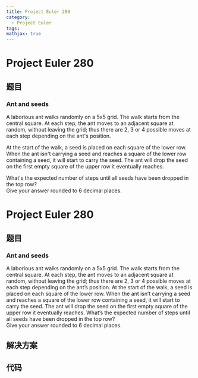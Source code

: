 ```yaml
---
title: Project Euler 280
category:
  - Project Euler
tags:
mathjax: true
---
```

<escape><!-- more --></escape>
    
# Project Euler 280
## 题目
### Ant and seeds


A laborious ant walks randomly on a 5x5 grid. The walk starts from the central square. At each step, the ant moves to an adjacent square at random, without leaving the grid; thus there are 2, 3 or 4 possible moves at each step depending on the ant's position.

At the start of the walk, a seed is placed on each square of the lower row. When the ant isn't carrying a seed and reaches a square of the lower row containing a seed, it will start to carry the seed. The ant will drop the seed on the first empty square of the upper row it eventually reaches.

What's the expected number of steps until all seeds have been dropped in the top row? <br />
Give your answer rounded to 6 decimal places.


# Project Euler 280
## 题目
### Ant and seeds

A laborious ant walks randomly on a 5x5 grid. The walk starts from the central square. At each step, the ant moves to an adjacent square at random, without leaving the grid; thus there are 2, 3 or 4 possible moves at each step depending on the ant’s position.
At the start of the walk, a seed is placed on each square of the lower row. When the ant isn’t carrying a seed and reaches a square of the lower row containing a seed, it will start to carry the seed. The ant will drop the seed on the first empty square of the upper row it eventually reaches.
What’s the expected number of steps until all seeds have been dropped in the top row?<br>Give your answer rounded to 6 decimal places.


## 解决方案


## 代码


